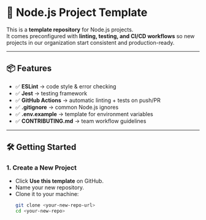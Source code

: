 # 🚀 Node.js Project Template

This is a **template repository** for Node.js projects.  
It comes preconfigured with **linting, testing, and CI/CD workflows** so new projects in our organization start consistent and production-ready.

---

## 📦 Features
- ✅ **ESLint** → code style & error checking
- ✅ **Jest** → testing framework
- ✅ **GitHub Actions** → automatic linting + tests on push/PR
- ✅ **.gitignore** → common Node.js ignores
- ✅ **.env.example** → template for environment variables
- ✅ **CONTRIBUTING.md** → team workflow guidelines

---

## 🛠️ Getting Started

### 1. Create a New Project
- Click **Use this template** on GitHub.
- Name your new repository.
- Clone it to your machine:
  ```bash
  git clone <your-new-repo-url>
  cd <your-new-repo>
